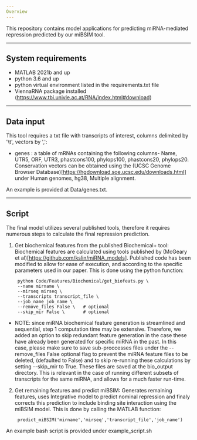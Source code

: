 ```yaml
---
Overview
---
```

This repository contains model applications for predicting miRNA-mediated repression predicted by our miBSIM tool. 

---
System requirements
---

- MATLAB 2021b and up
- python 3.6 and up
- python virtual environment listed in the requirements.txt file
- ViennaRNA package installed (https://www.tbi.univie.ac.at/RNA/index.html#download)


---
Data input
---
This tool requires a txt file with transcripts of interest, columns delimited by '\t', vectors by ',':

 - genes :  a table of mRNAs containing the following columns- Name, UTR5, ORF, UTR3, phastcons100, phylops100, phastcons20, phylops20. 
   Conservation vectors can be obtained using the (UCSC Genome Browser Database)[https://hgdownload.soe.ucsc.edu/downloads.html] under Human genomes, hg38, Multiple alignment.

An example is provided at Data/genes.txt.

---
Script
---
The final model utilizes several published tools, therefore it requires numerous steps to calculate the final repression prediction. 

1. Get biochemical features from the published Biochemical+ tool: 
	Biochemical features are calculated using tools published by (McGeary et al)[https://github.com/kslin/miRNA_models].
	Published code has been modified to allow for ease of execution, and according to the specific parameters used in our paper.
	This is done using the python function:

		python Code/Features/Biochemical/get_biofeats.py \
		--name mirname \
		--mirseq mirseq \
		--transcripts transcript_file \
		--job_name job_name \ 
		--remove_files False \   # optional
		--skip_mir False \       # optional                                

* NOTE: since miRNA biochemical feature generation is streamlined and sequential, step 1 computation time may be extensive. 
Therefore, we added an option to skip redundant feature generation in the case these have already been generated for specific miRNA in the past.
In this case, please make sure to save sub-proccesses files under the --remove_files False optional flag to prevent the miRNA feature files to be deleted,
(defaulted to False) and to skip re-running these calculations by setting --skip_mir to True. These files are saved at the bio_output directory.
This is relevant in the case of running different subsets of transcripts for the same miRNA, and allows for a much faster run-time.


2. Get remaining features and predict miBSIM: 
	Generates remaining features, uses Integrative model to predict nominal repression and finaly corrects this prediction to include
	binding site interaction using the miBSIM model. This is done by calling the MATLAB function:

		predict_miBSIM('mirname','mirseq','transcript_file','job_name')

An example bash script is provided under example_script.sh

